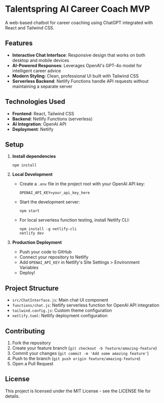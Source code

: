 # Talentspring AI Career Coach MVP

A web-based chatbot for career coaching using ChatGPT integrated with React and Tailwind CSS.

## Features

- **Interactive Chat Interface**: Responsive design that works on both desktop and mobile devices
- **AI-Powered Responses**: Leverages OpenAI's GPT-4o model for intelligent career advice
- **Modern Styling**: Clean, professional UI built with Tailwind CSS
- **Serverless Backend**: Netlify Functions handle API requests without maintaining a separate server

## Technologies Used

- **Frontend**: React, Tailwind CSS
- **Backend**: Netlify Functions (serverless)
- **AI Integration**: OpenAI API
- **Deployment**: Netlify

## Setup

1. **Install dependencies**
   ```
   npm install
   ```

2. **Local Development**
   - Create a `.env` file in the project root with your OpenAI API key:
     ```
     OPENAI_API_KEY=your_api_key_here
     ```
   - Start the development server:
     ```
     npm start
     ```
   - For local serverless function testing, install Netlify CLI:
     ```
     npm install -g netlify-cli
     netlify dev
     ```

3. **Production Deployment**
   - Push your code to GitHub
   - Connect your repository to Netlify
   - Add `OPENAI_API_KEY` in Netlify's Site Settings > Environment Variables
   - Deploy!

## Project Structure

- `src/ChatInterface.js`: Main chat UI component
- `functions/chat.js`: Netlify serverless function for OpenAI API integration
- `tailwind.config.js`: Custom theme configuration
- `netlify.toml`: Netlify deployment configuration

## Contributing

1. Fork the repository
2. Create your feature branch (`git checkout -b feature/amazing-feature`)
3. Commit your changes (`git commit -m 'Add some amazing feature'`)
4. Push to the branch (`git push origin feature/amazing-feature`)
5. Open a Pull Request

## License

This project is licensed under the MIT License - see the LICENSE file for details.
